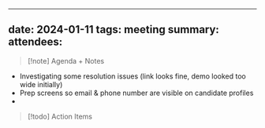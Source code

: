 
---
date: 2024-01-11
tags: meeting
summary: 
attendees: 
---

> [!note] Agenda + Notes
> 

- Investigating some resolution issues (link looks fine, demo looked too wide initially)
- Prep screens so email & phone number are visible on candidate profiles
- 

> [!todo] Action Items

